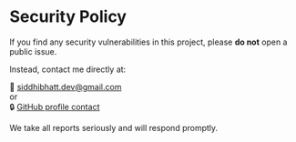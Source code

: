 # Security Policy

If you find any security vulnerabilities in this project, please **do not** open a public issue.

Instead, contact me directly at:

📧 siddhibhatt.dev@gmail.com  
or  
🔒 [GitHub profile contact](https://github.com/siddhi-bh)

We take all reports seriously and will respond promptly.

